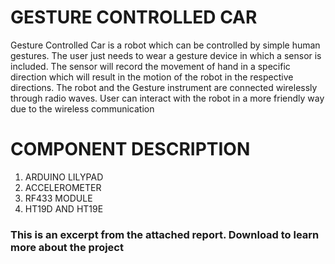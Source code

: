 # GESTURE CONTROLLED CAR  

Gesture Controlled Car is a robot which can be controlled by simple human gestures. The user just needs to wear a gesture device in which a sensor is included. The sensor will record the movement of hand in a specific direction which will result in the motion of the robot in the respective directions. The robot and the Gesture instrument are connected wirelessly through radio waves. User can interact with the robot in a more friendly way due to the wireless communication

# COMPONENT DESCRIPTION
1. ARDUINO LILYPAD
2. ACCELEROMETER
3. RF433 MODULE
4. HT19D AND HT19E


### This is an excerpt from the attached report. Download to learn more about the project

